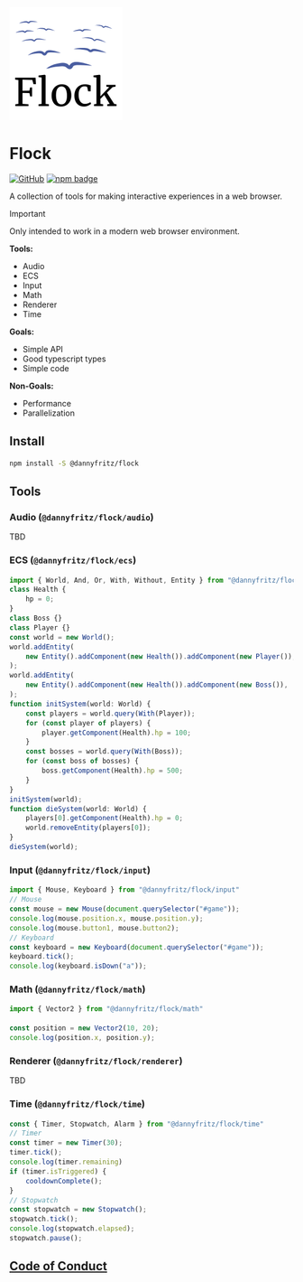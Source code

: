 ![logo](logo.png)

# Flock

[![GitHub](https://img.shields.io/github/license/dannyfritz/flock-ecs?style=for-the-badge)](https://github.com/dannyfritz/flock-ecs/blob/master/LICENSE)
[![npm badge](https://img.shields.io/npm/v/flock-ecs?style=for-the-badge)](https://www.npmjs.com/package/flock-ecs)

A collection of tools for making interactive experiences in a web browser.

> [!IMPORTANT]  
> Only intended to work in a modern web browser environment.

**Tools:**
- Audio
- ECS
- Input
- Math
- Renderer
- Time

**Goals:**
- Simple API
- Good typescript types
- Simple code

**Non-Goals:**
- Performance
- Parallelization

## Install

```sh
npm install -S @dannyfritz/flock
```

## Tools

### Audio (`@dannyfritz/flock/audio`)

TBD

### ECS (`@dannyfritz/flock/ecs`)

```ts
import { World, And, Or, With, Without, Entity } from "@dannyfritz/flock/ecs";
class Health {
	hp = 0;
}
class Boss {}
class Player {}
const world = new World();
world.addEntity(
	new Entity().addComponent(new Health()).addComponent(new Player()),
);
world.addEntity(
	new Entity().addComponent(new Health()).addComponent(new Boss()),
);
function initSystem(world: World) {
	const players = world.query(With(Player));
	for (const player of players) {
		player.getComponent(Health).hp = 100;
	}
	const bosses = world.query(With(Boss));
	for (const boss of bosses) {
		boss.getComponent(Health).hp = 500;
	}
}
initSystem(world);
function dieSystem(world: World) {
	players[0].getComponent(Health).hp = 0;
	world.removeEntity(players[0]);
}
dieSystem(world);
```

### Input (`@dannyfritz/flock/input`)

```typescript
import { Mouse, Keyboard } from "@dannyfritz/flock/input"
// Mouse
const mouse = new Mouse(document.querySelector("#game"));
console.log(mouse.position.x, mouse.position.y);
console.log(mouse.button1, mouse.button2);
// Keyboard
const keyboard = new Keyboard(document.querySelector("#game"));
keyboard.tick();
console.log(keyboard.isDown("a"));
```

### Math (`@dannyfritz/flock/math`)

```typescript
import { Vector2 } from "@dannyfritz/flock/math"

const position = new Vector2(10, 20);
console.log(position.x, position.y);
```

### Renderer (`@dannyfritz/flock/renderer`)

TBD

### Time (`@dannyfritz/flock/time`)

```typescript
const { Timer, Stopwatch, Alarm } from "@dannyfritz/flock/time"
// Timer
const timer = new Timer(30);
timer.tick();
console.log(timer.remaining)
if (timer.isTriggered) {
	cooldownComplete();
}
// Stopwatch
const stopwatch = new Stopwatch();
stopwatch.tick();
console.log(stopwatch.elapsed);
stopwatch.pause();
```

## [Code of Conduct](./CODE_OF_CONDUCT.md)
